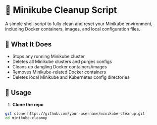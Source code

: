 # 🧹 Minikube Cleanup Script

A simple shell script to fully clean and reset your Minikube environment, including Docker containers, images, and local configuration files.

## 🧾 What It Does

- Stops any running Minikube cluster
- Deletes all Minikube clusters and purges configs
- Cleans up dangling Docker containers/images
- Removes Minikube-related Docker containers
- Deletes local Minikube and Kubernetes config directories

## 📜 Usage

1. **Clone the repo**

```bash
git clone https://github.com/your-username/minikube-cleanup.git
cd minikube-cleanup
```
